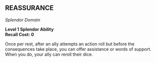 ## REASSURANCE  
_Splendor Domain_

**Level 1 Splendor Ability**  
**Recall Cost: 0**  

Once per rest, after an ally attempts an action roll but before the consequences take place, you can offer assistance or words of support. When you do, your ally can reroll their dice.

